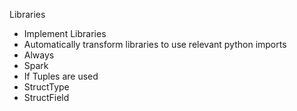 Libraries

* Implement Libraries
* Automatically transform libraries to use relevant python imports
 * Always
  * Spark
 * If Tuples are used
  * StructType
  * StructField